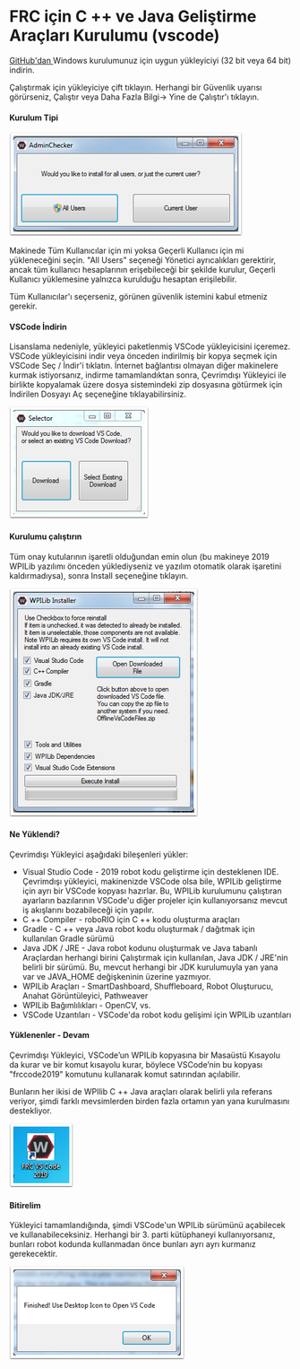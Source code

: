 # FRC için C ++ ve Java Geliştirme Araçları Kurulumu \(vscode\)

[GitHub'dan ](https://github.com/wpilibsuite/allwpilib/releases)Windows kurulumunuz için uygun yükleyiciyi \(32 bit veya 64 bit\) indirin.

Çalıştırmak için yükleyiciye çift tıklayın. Herhangi bir Güvenlik uyarısı görürseniz, Çalıştır  veya Daha Fazla Bilgi-&gt; Yine de Çalıştır'ı tıklayın.

#### Kurulum Tipi

![](../../.gitbook/assets/image%20%2830%29.png)

Makinede Tüm Kullanıcılar için mi yoksa Geçerli Kullanıcı için mi yükleneceğini seçin. "All Users" seçeneği Yönetici ayrıcalıkları gerektirir, ancak tüm kullanıcı hesaplarının erişebileceği bir şekilde kurulur, Geçerli Kullanıcı yüklemesine yalnızca kurulduğu hesaptan erişilebilir.

Tüm Kullanıcılar'ı seçerseniz, görünen güvenlik istemini kabul etmeniz gerekir.

#### VSCode İndirin <a id="download-vscode"></a>

Lisanslama nedeniyle, yükleyici paketlenmiş VSCode yükleyicisini içeremez. VSCode yükleyicisini indir veya önceden indirilmiş bir kopya seçmek için VSCode Seç / İndir'i tıklatın. İnternet bağlantısı olmayan diğer makinelere kurmak istiyorsanız, indirme tamamlandıktan sonra, Çevrimdışı Yükleyici ile birlikte kopyalamak üzere dosya sistemindeki zip dosyasına götürmek için İndirilen Dosyayı Aç seçeneğine tıklayabilirsiniz.

![](../../.gitbook/assets/image%20%2863%29.png)

#### Kurulumu çalıştırın

Tüm onay kutularının işaretli olduğundan emin olun \(bu makineye 2019 WPILib yazılımı önceden yüklediyseniz ve yazılım otomatik olarak işaretini kaldırmadıysa\), sonra Install seçeneğine tıklayın.  
  


![](../../.gitbook/assets/image%20%2844%29.png)

#### Ne Yüklendi?



Çevrimdışı Yükleyici aşağıdaki bileşenleri yükler:

* Visual Studio Code - 2019 robot kodu geliştirme için desteklenen IDE. Çevrimdışı yükleyici, makinenizde VSCode olsa bile, WPILib geliştirme için ayrı bir VSCode kopyası hazırlar. Bu, WPILib kurulumunu çalıştıran ayarların bazılarının VSCode'u diğer projeler için kullanıyorsanız mevcut iş akışlarını bozabileceği için yapılır.
* C ++ Compiler - roboRIO için C ++ kodu oluşturma araçları
* Gradle - C ++ veya Java robot kodu oluşturmak / dağıtmak için kullanılan Gradle sürümü
* Java JDK / JRE - Java robot kodunu oluşturmak ve Java tabanlı Araçlardan herhangi birini Çalıştırmak için kullanılan, Java JDK / JRE'nin belirli bir sürümü. Bu, mevcut herhangi bir JDK kurulumuyla yan yana var ve JAVA\_HOME değişkeninin üzerine yazmıyor.
* WPILib Araçları - SmartDashboard, Shuffleboard, Robot Oluşturucu, Anahat Görüntüleyici, Pathweaver
* WPILib Bağımlılıkları - OpenCV, vs.
* VSCode Uzantıları - VSCode'da robot kodu gelişimi için WPILib uzantıları

#### Yüklenenler - Devam

Çevrimdışı Yükleyici, VSCode’un WPILib kopyasına bir Masaüstü Kısayolu da kurar ve bir komut kısayolu kurar, böylece VSCode’nin bu kopyası "frccode2019" komutunu kullanarak komut satırından açılabilir.

Bunların her ikisi de WPIlib C ++  Java araçları olarak belirli yıla referans veriyor, şimdi farklı mevsimlerden birden fazla ortamın yan yana kurulmasını destekliyor.

![](../../.gitbook/assets/image%20%2826%29.png)

#### Bitirelim

Yükleyici tamamlandığında, şimdi VSCode'un WPILib sürümünü açabilecek ve kullanabileceksiniz. Herhangi bir 3. parti kütüphaneyi kullanıyorsanız, bunları robot kodunda kullanmadan önce bunları ayrı ayrı kurmanız gerekecektir.

![](../../.gitbook/assets/image%20%2887%29.png)

